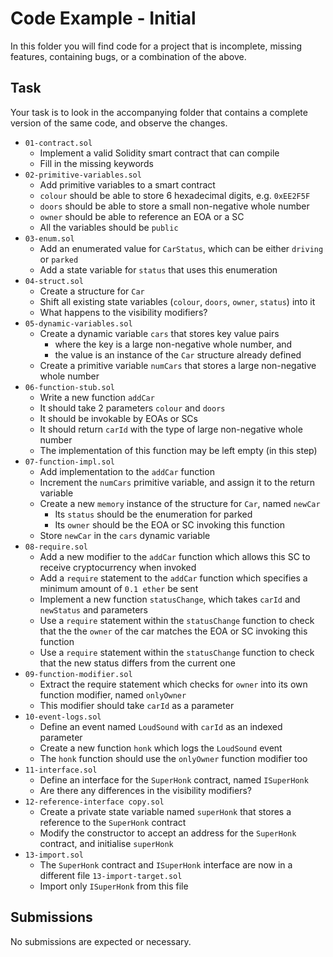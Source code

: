 # Code Example - Initial

In this folder you will find code for a project that is
incomplete, missing features, containing bugs,
or a combination of the above.

## Task

Your task is to look in the accompanying folder
that contains a complete version of the same code,
and observe the changes.

- `01-contract.sol` <!-- showDiff -->
  - Implement a valid Solidity smart contract that can compile
  - Fill in the missing keywords
- `02-primitive-variables.sol` <!-- showDiff -->
  - Add primitive variables to a smart contract
  - `colour` should be able to store 6 hexadecimal digits, e.g. `0xEE2F5F`
  - `doors` should be able to store a small non-negative whole number
  - `owner` should be able to reference an EOA or a SC
  - All the variables should be `public`
- `03-enum.sol` <!-- showDiff -->
  - Add an enumerated value for `CarStatus`, which can be either `driving` or `parked`
  - Add a state variable for `status` that uses this enumeration
- `04-struct.sol` <!-- showDiff -->
  - Create a structure for `Car`
  - Shift all existing state variables (`colour`, `doors`, `owner`, `status`) into it
  - What happens to the visibility modifiers?
- `05-dynamic-variables.sol` <!-- showDiff -->
  - Create a dynamic variable `cars` that stores key value pairs
    - where the key is a large non-negative whole number, and
    - the value is an instance of the `Car` structure already defined
  - Create a primitive variable `numCars` that
    stores a large non-negative whole number
- `06-function-stub.sol` <!-- showDiff -->
  - Write a new function `addCar`
  - It should take 2 parameters `colour` and `doors`
  - It should be invokable by EOAs or SCs
  - It should return `carId` with the type of large non-negative whole number
  - The implementation of this function may be left empty (in this step)
- `07-function-impl.sol` <!-- showDiff -->
  - Add implementation to the `addCar` function
  - Increment the `numCars` primitive variable, and assign it to the return variable
  - Create a new `memory` instance of the structure for `Car`, named `newCar`
    - Its `status` should be the enumeration for parked
    - Its `owner` should be the EOA or SC invoking this function
  - Store `newCar` in the `cars` dynamic variable
- `08-require.sol` <!-- showDiff -->
  - Add a new modifier to the `addCar` function which allows
    this SC to receive cryptocurrency when invoked
  - Add a `require` statement to the `addCar` function which specifies
    a minimum amount of `0.1 ether` be sent
  - Implement a new function `statusChange`,
    which takes `carId` and `newStatus` and parameters
  - Use a `require` statement within the `statusChange` function
    to check that the the `owner` of the car matches the EOA or SC invoking this function
  - Use a `require` statement within the `statusChange` function
    to check that the new status differs from the current one
- `09-function-modifier.sol` <!-- showDiff -->
  - Extract the require statement which checks for `owner`
    into its own function modifier, named `onlyOwner`
  - This modifier should take `carId` as a parameter
- `10-event-logs.sol` <!-- showDiff -->
  - Define an event named `LoudSound`
    with `carId` as an indexed parameter
  - Create a new function `honk` which
    logs the `LoudSound` event
  - The `honk` function should use the `onlyOwner` function modifier too
- `11-interface.sol` <!-- showDiff -->
  - Define an interface for the `SuperHonk` contract, named `ISuperHonk`
  - Are there any differences in the visibility modifiers?
- `12-reference-interface copy.sol` <!-- showDiff -->
  - Create a private state variable named `superHonk`
    that stores a reference to the `SuperHonk` contract
  - Modify the constructor to accept an address for the `SuperHonk` contract,
    and initialise `superHonk`
- `13-import.sol` <!-- showDiff -->
  - The `SuperHonk` contract and `ISuperHonk` interface
    are now in a different file `13-import-target.sol`
  - Import only `ISuperHonk` from this file

## Submissions

No submissions are expected or necessary.
